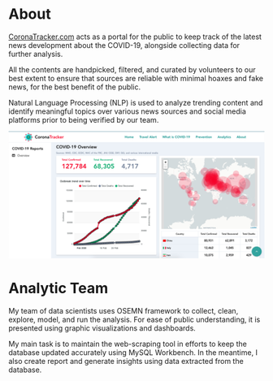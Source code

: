 # About
[CoronaTracker.com](https://www.coronatracker.com/) acts as a portal for the public to keep track of the latest news development about the COVID-19, alongside collecting data for further analysis. 

All the contents are handpicked, filtered, and curated by volunteers to our best extent to ensure that sources are reliable with minimal hoaxes and fake news, for the best benefit of the public. 

Natural Language Processing (NLP) is used to analyze trending content and identify meaningful topics over various news sources and social media platforms prior to being verified by our team.  

![](Interface.png)

# Analytic Team
My team of data scientists uses OSEMN framework to collect, clean, explore, model, and run the analysis. For ease of public understanding, it is presented using graphic visualizations and dashboards. 

My main task is to maintain the web-scraping tool in efforts to keep the database updated accurately using MySQL Workbench. In the meantime, I also create report and generate insights using data extracted from the database.


